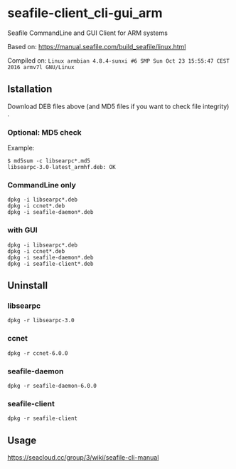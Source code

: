 # seafile-client_cli-gui_arm
Seafile CommandLine and GUI Client for ARM systems

Based on: https://manual.seafile.com/build_seafile/linux.html

Compiled on: `Linux armbian 4.8.4-sunxi #6 SMP Sun Oct 23 15:55:47 CEST 2016 armv7l GNU/Linux`

## Istallation

Download DEB files above (and MD5 files if you want to check file integrity) .

### Optional: MD5 check

Example:
```
$ md5sum -c libsearpc*.md5 
libsearpc-3.0-latest_armhf.deb: OK
```

### CommandLine only
```
dpkg -i libsearpc*.deb
dpkg -i ccnet*.deb
dpkg -i seafile-daemon*.deb
```

### with GUI
```
dpkg -i libsearpc*.deb
dpkg -i ccnet*.deb
dpkg -i seafile-daemon*.deb
dpkg -i seafile-client*.deb
```

## Uninstall
### libsearpc
```
dpkg -r libsearpc-3.0
```
### ccnet
```
dpkg -r ccnet-6.0.0
```
### seafile-daemon
```
dpkg -r seafile-daemon-6.0.0
```
### seafile-client
```
dpkg -r seafile-client
```

## Usage
https://seacloud.cc/group/3/wiki/seafile-cli-manual
